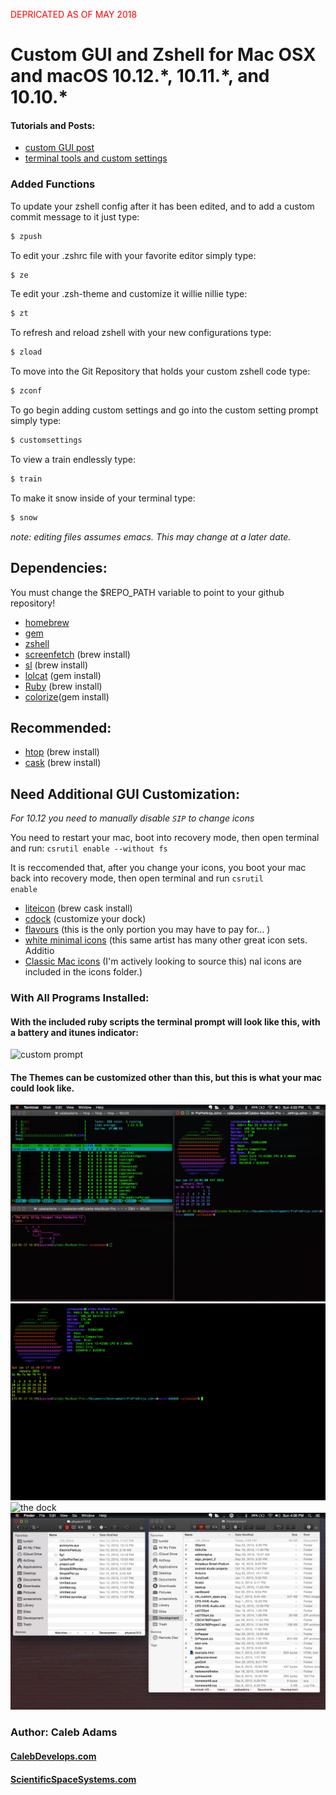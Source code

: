 <span style="color:red">DEPRICATED AS OF MAY 2018</span>

# Custom GUI and Zshell for Mac OSX and macOS 10.12.\*, 10.11.\*, and 10.10.* 

#### Tutorials and Posts:

* [custom GUI post](http://computersciencetumbld.tumblr.com/post/132559487676/so-i-customized-my-mac-today-for-the-gui-i#notes "custom GUI")
* [terminal tools and custom settings](http://computersciencetumbld.tumblr.com/post/137505524011/some-more-mac-unix-customization-today-i#notes "terminal goodies")

### Added Functions
To update your zshell config after it has been edited, and to add a custom commit message to it just type: 
```bash
$ zpush
```
To edit your .zshrc file with your favorite editor simply type:
```bash
$ ze
```
Te edit your .zsh-theme and customize it willie nillie type:
```bash
$ zt
```
To refresh and reload zshell with your new configurations type:
```bash
$ zload
```
To move into the Git Repository that holds your custom zshell code type:
```bash
$ zconf
```
To go begin adding custom settings and go into the custom setting prompt simply type:
```bash
$ customsettings
```
To view a train endlessly type:
```bash
$ train
```
To make it snow inside of your terminal type:
```bash
$ snow
```

<i>note: editing files assumes emacs. This may change at a later date.</i>

## Dependencies: 

   You must change the $REPO_PATH variable to point to your github repository!

* [homebrew](http://brew.sh/ "brew")
* [gem](http://guides.rubygems.org/rubygems-basics/ "gem")
* [zshell](http://example.com/ "zshell")
* [screenfetch](https://github.com/KittyKatt/screenFetch "screenfetch") (brew install)
* [sl](https://github.com/mtoyoda/sl "sl") (brew install)
* [lolcat](https://github.com/busyloop/lolcat "lolcat") (gem install)
* [Ruby](https://github.com/ruby/ruby "ruby") (brew install)
* [colorize](https://github.com/fazibear/colorize "colorize")(gem install)

## Recommended:

* [htop](https://github.com/hishamhm/htop "htop") (brew install)
* [cask](https://github.com/caskroom/homebrew-cask "cask") (brew install)

## Need Additional GUI Customization:

<i>For 10.12 you need to manually disable <code>SIP</code> to change icons</i>

You need to restart your mac, boot into recovery mode, then open terminal and run:  <code>csrutil enable --without fs</code>

It is reccomended that, after you change your icons, you boot your mac back into recovery mode, then open terminal and run <code>csrutil enable</code> 


* [liteicon](https://freemacsoft.net/liteicon/ "lite icon") (brew cask install)
* [cdock](http://sourceforge.net/projects/cdock/ "cdock") (customize your dock)
* [flavours](http://flavours.interacto.net/ "flavours") (this is the only portion you may have to pay for... )
* [white minimal icons](http://noshery.deviantart.com/art/Minimalist-White-Icons-Mac-OS-X-470738808 "Custom Minimal White Icons") (this same artist has many other great icon sets. Additio
* [Classic Mac icons](https://static1.squarespace.com/static/52dc33c9e4b04f03beae73e2/t/540ea334e4b099e2ef878b43/1410245428617/Macintosh+Classic.zip "Classic Macintosh Icons") (I'm actively looking to source this)
nal icons are included in the icons folder.)

### With All Programs Installed:
#### With the included ruby scripts the terminal prompt will look like this, with a battery and itunes indicator:
![custom prompt](/img/prompt.png "custom prompt")
#### The Themes can be customized other than this, but this is what your mac could look like.
![windows and terminal](/img/terminal.png "Windows and Terminal")
![windows](/img/windows.png "The Terminal")
![the dock](/img/dock.png "The Dock")
![windows](/img/finder.png "The Finder")


### Author: Caleb Adams
#### [CalebDevelops.com](https://calebdevelops.com "CalebDevelops.com")
#### [ScientificSpaceSystems.com](http://ScientificSpaceSystems.com "Scientific Space Systems")
